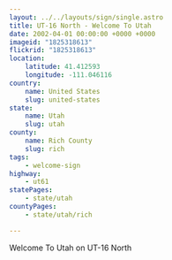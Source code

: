 ```yaml
---
layout: ../../layouts/sign/single.astro
title: UT-16 North - Welcome To Utah
date: 2002-04-01 00:00:00 +0000 +0000
imageid: "1825318613"
flickrid: "1825318613"
location:
    latitude: 41.412593
    longitude: -111.046116
country:
    name: United States
    slug: united-states
state:
    name: Utah
    slug: utah
county:
    name: Rich County
    slug: rich
tags:
    - welcome-sign
highway:
    - ut61
statePages:
    - state/utah
countyPages:
    - state/utah/rich

---
```

Welcome To Utah on UT-16 North